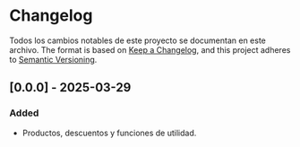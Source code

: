 # Changelog

Todos los cambios notables de este proyecto se documentan en este archivo.
The format is based on [Keep a Changelog](https://keepachangelog.com/en/1.1.0/),
and this project adheres to [Semantic Versioning](https://semver.org/spec/v2.0.0.html).

## [0.0.0] - 2025-03-29

### Added

- Productos, descuentos y funciones de utilidad.